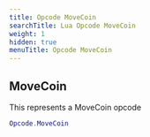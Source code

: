 ```yaml
---
title: Opcode MoveCoin
searchTitle: Lua Opcode MoveCoin
weight: 1
hidden: true
menuTitle: Opcode MoveCoin
---
```

## MoveCoin

This represents a MoveCoin opcode
```lua
Opcode.MoveCoin
```